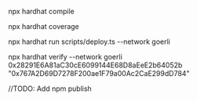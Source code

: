 
npx hardhat compile

npx hardhat coverage

npx hardhat run scripts/deploy.ts --network goerli

npx hardhat verify --network goerli 0x28291E6A81aC30cE6099144E68D8aEeE2b64052b "0x767A2D69D7278F200ae1F79a00Ac2CaE299dD784"

//TODO: Add npm publish